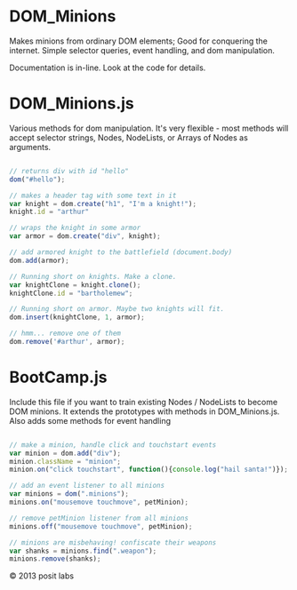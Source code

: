 DOM_Minions
==========
Makes minions from ordinary DOM elements; Good for conquering the internet. Simple selector queries, event handling, and dom manipulation.

Documentation is in-line. Look at the code for details.


DOM_Minions.js
==========

Various methods for dom manipulation. It's very flexible - most methods will accept selector strings, Nodes, NodeLists, or Arrays of Nodes as arguments.

```javascript

// returns div with id "hello"
dom("#hello");

// makes a header tag with some text in it
var knight = dom.create("h1", "I'm a knight!");
knight.id = "arthur"

// wraps the knight in some armor
var armor = dom.create("div", knight);

// add armored knight to the battlefield (document.body)
dom.add(armor);

// Running short on knights. Make a clone.
var knightClone = knight.clone();
knightClone.id = "bartholemew";

// Running short on armor. Maybe two knights will fit.
dom.insert(knightClone, 1, armor);

// hmm... remove one of them
dom.remove('#arthur', armor);

```

BootCamp.js
==========

Include this file if you want to train existing Nodes / NodeLists to become DOM minions. It extends the prototypes with methods in DOM_Minions.js.
Also adds some methods for event handling

```javascript

// make a minion, handle click and touchstart events
var minion = dom.add("div");
minion.className = "minion";
minion.on("click touchstart", function(){console.log("hail santa!")});

// add an event listener to all minions
var minions = dom(".minions");
minions.on("mousemove touchmove", petMinion);

// remove petMinion listener from all minions
minions.off("mousemove touchmove", petMinion);

// minions are misbehaving! confiscate their weapons
var shanks = minions.find(".weapon");
minions.remove(shanks);


```

© 2013 posit labs